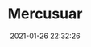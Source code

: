 ---
id_post: 12
title: "Mercusuar"
slug: 'mercusuar'
date: 2021-01-26 22:32:26
description: 'Mercusuar menyinari dingin samudera.'
image: 'https://i.postimg.cc/85qsdyQs/IMG-20201114-175505.jpg'
categories: realisme
artist: 'Gallery teplok.id'
instagram: 'dian_djoyo'
---